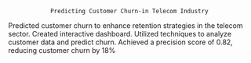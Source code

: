                 Predicting Customer Churn-in Telecom Industry
Predicted customer churn to enhance retention strategies in the telecom sector.
Created interactive dashboard.
Utilized techniques to analyze customer data and predict churn.
Achieved a precision score of 0.82, reducing customer churn by 18%
